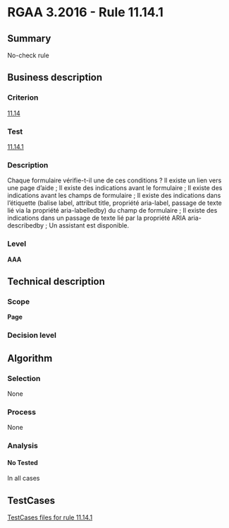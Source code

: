# RGAA 3.2016 - Rule 11.14.1

## Summary
No-check rule


## Business description

### Criterion
[11.14](http://references.modernisation.gouv.fr/rgaa-accessibilite/criteres.html#crit-11-14)

### Test
[11.14.1](http://references.modernisation.gouv.fr/rgaa-accessibilite/criteres.html#test-11-14-1)

### Description
Chaque formulaire vérifie-t-il une de ces conditions ? Il existe un lien vers une page d’aide ; Il existe des indications avant le formulaire ; Il existe des indications avant les champs de formulaire ; Il existe des indications dans l’étiquette (balise label, attribut title, propriété aria-label, passage de texte lié via la propriété aria-labelledby) du champ de formulaire ; Il existe des indications dans un passage de texte lié par la propriété ARIA aria-describedby ; Un assistant est disponible.

### Level
**AAA**


## Technical description

### Scope
**Page**

### Decision level


## Algorithm

### Selection
None

### Process
None

### Analysis

#### No Tested
In all cases


##  TestCases

[TestCases files for rule 11.14.1](https://github.com/Asqatasun/Asqatasun/tree/RGAA_3.2016/rules/rules-rgaa3.2016/src/test/resources/testcases/rgaa32016/Rgaa32016Rule111401/)


